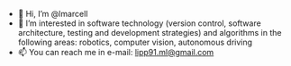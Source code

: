 - 👋 Hi, I’m @lmarcell
- 👀 I’m interested in software technology (version control, software architecture, testing and development strategies) and algorithms in the following areas: robotics, computer vision, autonomous driving
- 📫 You can reach me in e-mail: lipp91.ml@gmail.com

<!---
lmarcell/lmarcell is a ✨ special ✨ repository because its `README.md` (this file) appears on your GitHub profile.
You can click the Preview link to take a look at your changes.
--->
